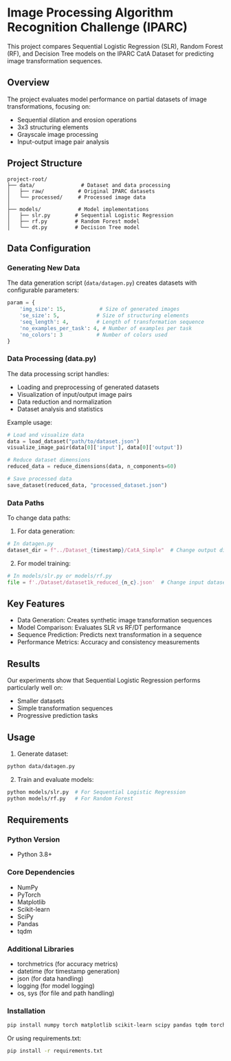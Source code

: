 # Image Processing Algorithm Recognition Challenge (IPARC)

This project compares Sequential Logistic Regression (SLR), Random Forest (RF), and Decision Tree models on the IPARC CatA Dataset for predicting image transformation sequences.

## Overview

The project evaluates model performance on partial datasets of image transformations, focusing on:
- Sequential dilation and erosion operations
- 3x3 structuring elements
- Grayscale image processing
- Input-output image pair analysis

## Project Structure

```
project-root/
├── data/               # Dataset and data processing
│   ├── raw/           # Original IPARC datasets
│   └── processed/     # Processed image data
│
├── models/            # Model implementations
│   ├── slr.py        # Sequential Logistic Regression
│   ├── rf.py         # Random Forest model
│   └── dt.py         # Decision Tree model
```

## Data Configuration

### Generating New Data
The data generation script (`data/datagen.py`) creates datasets with configurable parameters:

```python
param = {
    'img_size': 15,           # Size of generated images
    'se_size': 5,            # Size of structuring elements
    'seq_length': 4,         # Length of transformation sequence
    'no_examples_per_task': 4, # Number of examples per task
    'no_colors': 3           # Number of colors used
}
```

### Data Processing (data.py)
The data processing script handles:
- Loading and preprocessing of generated datasets
- Visualization of input/output image pairs
- Data reduction and normalization
- Dataset analysis and statistics

Example usage:
```python
# Load and visualize data
data = load_dataset("path/to/dataset.json")
visualize_image_pair(data[0]['input'], data[0]['output'])

# Reduce dataset dimensions
reduced_data = reduce_dimensions(data, n_components=60)

# Save processed data
save_dataset(reduced_data, "processed_dataset.json")
```

### Data Paths
To change data paths:

1. For data generation:
```python
# In datagen.py
dataset_dir = f"../Dataset_{timestamp}/CatA_Simple"  # Change output directory
```

2. For model training:
```python
# In models/slr.py or models/rf.py
file = f'./Dataset/dataset1k_reduced_{n_c}.json'  # Change input dataset path
```

## Key Features

- Data Generation: Creates synthetic image transformation sequences
- Model Comparison: Evaluates SLR vs RF/DT performance
- Sequence Prediction: Predicts next transformation in a sequence
- Performance Metrics: Accuracy and consistency measurements

## Results

Our experiments show that Sequential Logistic Regression performs particularly well on:
- Smaller datasets
- Simple transformation sequences
- Progressive prediction tasks

## Usage

1. Generate dataset:
```bash
python data/datagen.py
```

2. Train and evaluate models:
```bash
python models/slr.py  # For Sequential Logistic Regression
python models/rf.py   # For Random Forest
```

## Requirements

### Python Version
- Python 3.8+

### Core Dependencies
- NumPy
- PyTorch
- Matplotlib
- Scikit-learn
- SciPy
- Pandas
- tqdm

### Additional Libraries
- torchmetrics (for accuracy metrics)
- datetime (for timestamp generation)
- json (for data handling)
- logging (for model logging)
- os, sys (for file and path handling)

### Installation
```bash
pip install numpy torch matplotlib scikit-learn scipy pandas tqdm torchmetrics
```

Or using requirements.txt:
```bash
pip install -r requirements.txt
```



